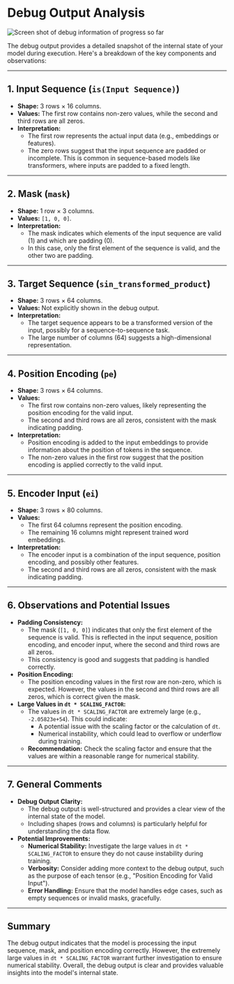# Debug Output Analysis

![Screen shot of debug information of progress so far](https://github.com/KHAAdotPK/Transformer-Encoder-Decoder/tree/main/Documents/output-so-far.png)

The debug output provides a detailed snapshot of the internal state of your model during execution. Here's a breakdown of the key components and observations:

---

## **1. Input Sequence (`is(Input Sequence)`)**
   - **Shape:** 3 rows × 16 columns.
   - **Values:** The first row contains non-zero values, while the second and third rows are all zeros.
   - **Interpretation:**
     - The first row represents the actual input data (e.g., embeddings or features).
     - The zero rows suggest that the input sequence are padded or incomplete. This is common in sequence-based models like transformers, where inputs are padded to a fixed length.

---

## **2. Mask (`mask`)**
   - **Shape:** 1 row × 3 columns.
   - **Values:** `[1, 0, 0]`.
   - **Interpretation:**
     - The mask indicates which elements of the input sequence are valid (1) and which are padding (0).
     - In this case, only the first element of the sequence is valid, and the other two are padding.

---
## **3. Target Sequence (`sin_transformed_product`)**
   - **Shape:** 3 rows × 64 columns.
   - **Values:** Not explicitly shown in the debug output.
   - **Interpretation:**
     - The target sequence appears to be a transformed version of the input, possibly for a sequence-to-sequence task.
     - The large number of columns (64) suggests a high-dimensional representation.

---

## **4. Position Encoding (`pe`)**
   - **Shape:** 3 rows × 64 columns.
   - **Values:**
     - The first row contains non-zero values, likely representing the position encoding for the valid input.
     - The second and third rows are all zeros, consistent with the mask indicating padding.
   - **Interpretation:**
     - Position encoding is added to the input embeddings to provide information about the position of tokens in the sequence.
     - The non-zero values in the first row suggest that the position encoding is applied correctly to the valid input.

---

## **5. Encoder Input (`ei`)**
   - **Shape:** 3 rows × 80 columns.
   - **Values:**
     - The first 64 columns represent the position encoding.
     - The remaining 16 columns might represent trained word embeddings.
   - **Interpretation:**
     - The encoder input is a combination of the input sequence, position encoding, and possibly other features.
     - The second and third rows are all zeros, consistent with the mask indicating padding.

---

## **6. Observations and Potential Issues**
   - **Padding Consistency:**
     - The mask (`[1, 0, 0]`) indicates that only the first element of the sequence is valid. This is reflected in the input sequence, position encoding, and encoder input, where the second and third rows are all zeros.
     - This consistency is good and suggests that padding is handled correctly.
   - **Position Encoding:**
     - The position encoding values in the first row are non-zero, which is expected. However, the values in the second and third rows are all zeros, which is correct given the mask.
   - **Large Values in `dt * SCALING_FACTOR`:**
     - The values in `dt * SCALING_FACTOR` are extremely large (e.g., `-2.05823e+54`). This could indicate:
       - A potential issue with the scaling factor or the calculation of `dt`.
       - Numerical instability, which could lead to overflow or underflow during training.
     - **Recommendation:** Check the scaling factor and ensure that the values are within a reasonable range for numerical stability.

---

## **7. General Comments**
   - **Debug Output Clarity:**
     - The debug output is well-structured and provides a clear view of the internal state of the model.
     - Including shapes (rows and columns) is particularly helpful for understanding the data flow.
   - **Potential Improvements:**
     - **Numerical Stability:** Investigate the large values in `dt * SCALING_FACTOR` to ensure they do not cause instability during training.
     - **Verbosity:** Consider adding more context to the debug output, such as the purpose of each tensor (e.g., "Position Encoding for Valid Input").
     - **Error Handling:** Ensure that the model handles edge cases, such as empty sequences or invalid masks, gracefully.

---

## **Summary**
The debug output indicates that the model is processing the input sequence, mask, and position encoding correctly. However, the extremely large values in `dt * SCALING_FACTOR` warrant further investigation to ensure numerical stability. Overall, the debug output is clear and provides valuable insights into the model's internal state.